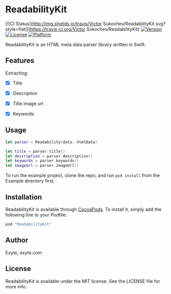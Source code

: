 # ReadabilityKit

[![CI Status](http://img.shields.io/travis/Victor Sukochev/ReadabilityKit.svg?style=flat)](https://travis-ci.org/Victor Sukochev/ReadabilityKit)
[![Version](https://img.shields.io/cocoapods/v/ReadabilityKit.svg?style=flat)](http://cocoapods.org/pods/ReadabilityKit)
[![License](https://img.shields.io/cocoapods/l/ReadabilityKit.svg?style=flat)](http://cocoapods.org/pods/ReadabilityKit)
[![Platform](https://img.shields.io/cocoapods/p/ReadabilityKit.svg?style=flat)](http://cocoapods.org/pods/ReadabilityKit)

ReadabilityKit is an HTML meta data parser library written in Swift.

## Features

Extracting:

- [x] Title
- [x] Description
- [x] Title image url
- [x] Keywords


## Usage

```swift
let parser = Readability(data: htmlData)

let title = parser.title()
let description = parser.description()
let keywords = parser.keywords()
let imageUrl = parser.imageUrl()
```

To run the example project, clone the repo, and run `pod install` from the Example directory first.


## Installation

ReadabilityKit is available through [CocoaPods](http://cocoapods.org). To install
it, simply add the following line to your Podfile:

```ruby
pod "ReadabilityKit"
```

## Author

Exyte, exyte.com

## License

ReadabilityKit is available under the MIT license. See the LICENSE file for more info.
